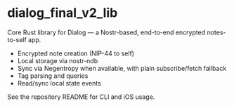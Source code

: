 # dialog_final_v2_lib

Core Rust library for Dialog — a Nostr-based, end-to-end encrypted notes-to-self app.

- Encrypted note creation (NIP-44 to self)
- Local storage via nostr-ndb
- Sync via Negentropy when available, with plain subscribe/fetch fallback
- Tag parsing and queries
- Read/sync local state events

See the repository README for CLI and iOS usage.
